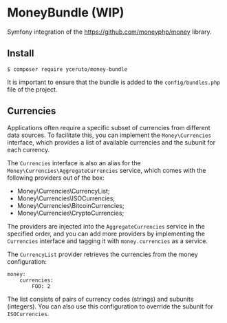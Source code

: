 # MoneyBundle (WIP)

Symfony integration of the https://github.com/moneyphp/money library.

## Install

    $ composer require yceruto/money-bundle

It is important to ensure that the bundle is added to the `config/bundles.php` file of the project.

## Currencies

Applications often require a specific subset of currencies from different data sources. To facilitate this, you can 
implement the `Money\Currencies` interface, which provides a list of available currencies and the subunit for each currency.

The `Currencies` interface is also an alias for the `Money\Currencies\AggregateCurrencies` service, which 
comes with the following providers out of the box:
* Money\Currencies\CurrencyList;
* Money\Currencies\ISOCurrencies;
* Money\Currencies\BitcoinCurrencies;
* Money\Currencies\CryptoCurrencies;

The providers are injected into the `AggregateCurrencies` service in the specified order, and you can add more providers 
by implementing the `Currencies` interface and tagging it with `money.currencies` as a service.

The `CurrencyList` provider retrieves the currencies from the money configuration:

    money:
        currencies:
            FOO: 2

The list consists of pairs of currency codes (strings) and subunits (integers). You can also use this configuration to 
override the subunit for `ISOCurrencies`.
